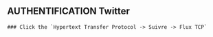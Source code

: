 ## AUTHENTIFICATION Twitter
```
### Click the `Hypertext Transfer Protocol -> Suivre -> Flux TCP`
```